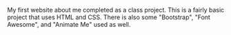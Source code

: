 My first website about me completed as a class project.
This is a fairly basic project that uses HTML and CSS.  There is also some "Bootstrap", "Font Awesome", and "Animate Me" used as well.

